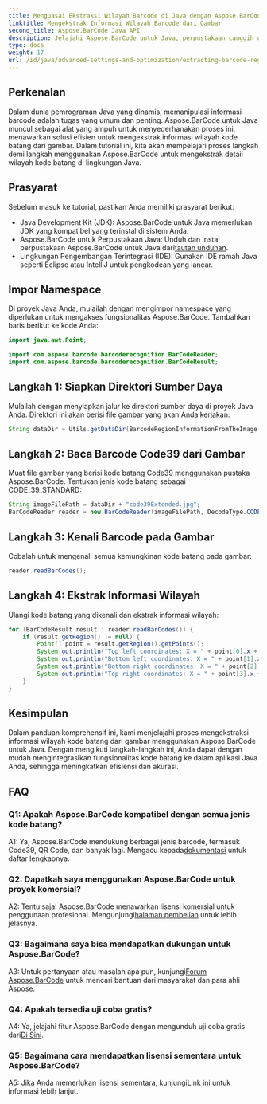 ```yaml
---
title: Menguasai Ekstraksi Wilayah Barcode di Java dengan Aspose.BarCode
linktitle: Mengekstrak Informasi Wilayah Barcode dari Gambar
second_title: Aspose.BarCode Java API
description: Jelajahi Aspose.BarCode untuk Java, perpustakaan canggih untuk mengekstrak detail wilayah kode batang dengan mudah. Sempurnakan aplikasi Java Anda dengan presisi.
type: docs
weight: 17
url: /id/java/advanced-settings-and-optimization/extracting-barcode-region-information/
---
```

## Perkenalan

Dalam dunia pemrograman Java yang dinamis, memanipulasi informasi barcode adalah tugas yang umum dan penting. Aspose.BarCode untuk Java muncul sebagai alat yang ampuh untuk menyederhanakan proses ini, menawarkan solusi efisien untuk mengekstrak informasi wilayah kode batang dari gambar. Dalam tutorial ini, kita akan mempelajari proses langkah demi langkah menggunakan Aspose.BarCode untuk mengekstrak detail wilayah kode batang di lingkungan Java.

## Prasyarat

Sebelum masuk ke tutorial, pastikan Anda memiliki prasyarat berikut:

- Java Development Kit (JDK): Aspose.BarCode untuk Java memerlukan JDK yang kompatibel yang terinstal di sistem Anda.
-  Aspose.BarCode untuk Perpustakaan Java: Unduh dan instal perpustakaan Aspose.BarCode untuk Java dari[tautan unduhan](https://releases.aspose.com/barcode/java/).
- Lingkungan Pengembangan Terintegrasi (IDE): Gunakan IDE ramah Java seperti Eclipse atau IntelliJ untuk pengkodean yang lancar.

## Impor Namespace

Di proyek Java Anda, mulailah dengan mengimpor namespace yang diperlukan untuk mengakses fungsionalitas Aspose.BarCode. Tambahkan baris berikut ke kode Anda:

```java
import java.awt.Point;

import com.aspose.barcode.barcoderecognition.BarCodeReader;
import com.aspose.barcode.barcoderecognition.BarCodeResult;


```

## Langkah 1: Siapkan Direktori Sumber Daya

Mulailah dengan menyiapkan jalur ke direktori sumber daya di proyek Java Anda. Direktori ini akan berisi file gambar yang akan Anda kerjakan:

```java
String dataDir = Utils.getDataDir(BarcodeRegionInformationFromTheImage.class) + "BarcodeReader/advanced_features/";
```

## Langkah 2: Baca Barcode Code39 dari Gambar

Muat file gambar yang berisi kode batang Code39 menggunakan pustaka Aspose.BarCode. Tentukan jenis kode batang sebagai CODE_39_STANDARD:

```java
String imageFilePath = dataDir + "code39Extended.jpg";
BarCodeReader reader = new BarCodeReader(imageFilePath, DecodeType.CODE_39_STANDARD);
```

## Langkah 3: Kenali Barcode pada Gambar

Cobalah untuk mengenali semua kemungkinan kode batang pada gambar:

```java
reader.readBarCodes();
```

## Langkah 4: Ekstrak Informasi Wilayah

Ulangi kode batang yang dikenali dan ekstrak informasi wilayah:

```java
for (BarCodeResult result : reader.readBarCodes()) {
    if (result.getRegion() != null) {
        Point[] point = result.getRegion().getPoints();
        System.out.println("Top left coordinates: X = " + point[0].x + ", Y = " + point[0].y);
        System.out.println("Bottom left coordinates: X = " + point[1].x + ", Y = " + point[1].y);
        System.out.println("Bottom right coordinates: X = " + point[2].x + ", Y = " + point[2].y);
        System.out.println("Top right coordinates: X = " + point[3].x + ", Y = " + point[3].y);
    }
}
```

## Kesimpulan

Dalam panduan komprehensif ini, kami menjelajahi proses mengekstraksi informasi wilayah kode batang dari gambar menggunakan Aspose.BarCode untuk Java. Dengan mengikuti langkah-langkah ini, Anda dapat dengan mudah mengintegrasikan fungsionalitas kode batang ke dalam aplikasi Java Anda, sehingga meningkatkan efisiensi dan akurasi.

## FAQ

### Q1: Apakah Aspose.BarCode kompatibel dengan semua jenis kode batang?

 A1: Ya, Aspose.BarCode mendukung berbagai jenis barcode, termasuk Code39, QR Code, dan banyak lagi. Mengacu kepada[dokumentasi](https://reference.aspose.com/barcode/java/) untuk daftar lengkapnya.

### Q2: Dapatkah saya menggunakan Aspose.BarCode untuk proyek komersial?

 A2: Tentu saja! Aspose.BarCode menawarkan lisensi komersial untuk penggunaan profesional. Mengunjungi[halaman pembelian](https://purchase.aspose.com/buy) untuk lebih jelasnya.

### Q3: Bagaimana saya bisa mendapatkan dukungan untuk Aspose.BarCode?

 A3: Untuk pertanyaan atau masalah apa pun, kunjungi[Forum Aspose.BarCode](https://forum.aspose.com/c/barcode/13) untuk mencari bantuan dari masyarakat dan para ahli Aspose.

### Q4: Apakah tersedia uji coba gratis?

 A4: Ya, jelajahi fitur Aspose.BarCode dengan mengunduh uji coba gratis dari[Di Sini](https://releases.aspose.com/).

### Q5: Bagaimana cara mendapatkan lisensi sementara untuk Aspose.BarCode?

 A5: Jika Anda memerlukan lisensi sementara, kunjungi[Link ini](https://purchase.aspose.com/temporary-license/) untuk informasi lebih lanjut.
